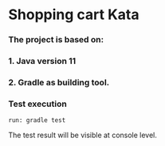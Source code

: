 # Shopping cart Kata


### The project is based on:
### 1. Java version 11
### 2. Gradle as building tool.


### Test execution
 ``` 
 run: gradle test 
```
The test result will be visible at console level. 